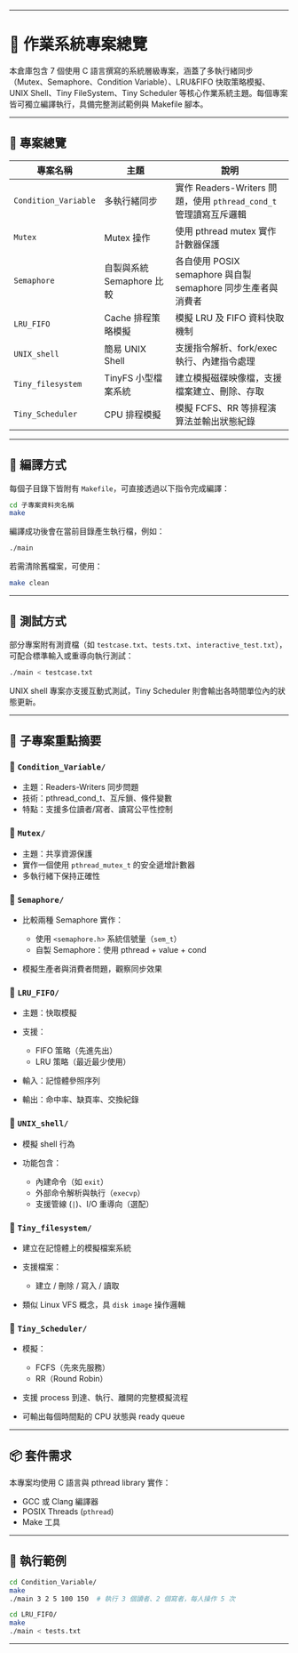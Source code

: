
---
# 🧠 作業系統專案總覽

本倉庫包含 7 個使用 C 語言撰寫的系統層級專案，涵蓋了多執行緒同步（Mutex、Semaphore、Condition Variable）、LRU\&FIFO 快取策略模擬、UNIX Shell、Tiny FileSystem、Tiny Scheduler 等核心作業系統主題。每個專案皆可獨立編譯執行，具備完整測試範例與 Makefile 腳本。

---

## 📁 專案總覽

| 專案名稱                 | 主題                 | 說明                                                 |
| -------------------- | ------------------ | -------------------------------------------------- |
| `Condition_Variable` | 多執行緒同步             | 實作 Readers-Writers 問題，使用 `pthread_cond_t` 管理讀寫互斥邏輯 |
| `Mutex`              | Mutex 操作           | 使用 pthread mutex 實作計數器保護                           |
| `Semaphore`          | 自製與系統 Semaphore 比較 | 各自使用 POSIX semaphore 與自製 semaphore 同步生產者與消費者       |
| `LRU_FIFO`           | Cache 排程策略模擬       | 模擬 LRU 及 FIFO 資料快取機制                               |
| `UNIX_shell`         | 簡易 UNIX Shell      | 支援指令解析、fork/exec 執行、內建指令處理                         |
| `Tiny_filesystem`    | TinyFS 小型檔案系統      | 建立模擬磁碟映像檔，支援檔案建立、刪除、存取                             |
| `Tiny_Scheduler`     | CPU 排程模擬           | 模擬 FCFS、RR 等排程演算法並輸出狀態紀錄                           |

---

## 🔧 編譯方式

每個子目錄下皆附有 `Makefile`，可直接透過以下指令完成編譯：

```bash
cd 子專案資料夾名稱
make
```

編譯成功後會在當前目錄產生執行檔，例如：

```bash
./main
```

若需清除舊檔案，可使用：

```bash
make clean
```

---

## 🧪 測試方式

部分專案附有測資檔（如 `testcase.txt`、`tests.txt`、`interactive_test.txt`），可配合標準輸入或重導向執行測試：

```bash
./main < testcase.txt
```

UNIX shell 專案亦支援互動式測試，Tiny Scheduler 則會輸出各時間單位內的狀態更新。

---

## 📌 子專案重點摘要

### 🔹 `Condition_Variable/`

* 主題：Readers-Writers 同步問題
* 技術：pthread\_cond\_t、互斥鎖、條件變數
* 特點：支援多位讀者/寫者、讀寫公平性控制

### 🔹 `Mutex/`

* 主題：共享資源保護
* 實作一個使用 `pthread_mutex_t` 的安全遞增計數器
* 多執行緒下保持正確性

### 🔹 `Semaphore/`

* 比較兩種 Semaphore 實作：

  * 使用 `<semaphore.h>` 系統信號量（`sem_t`）
  * 自製 Semaphore：使用 pthread + value + cond
* 模擬生產者與消費者問題，觀察同步效果

### 🔹 `LRU_FIFO/`

* 主題：快取模擬
* 支援：

  * FIFO 策略（先進先出）
  * LRU 策略（最近最少使用）
* 輸入：記憶體參照序列
* 輸出：命中率、缺頁率、交換紀錄

### 🔹 `UNIX_shell/`

* 模擬 shell 行為
* 功能包含：

  * 內建命令（如 `exit`）
  * 外部命令解析與執行（`execvp`）
  * 支援管線 (`|`)、I/O 重導向（選配）

### 🔹 `Tiny_filesystem/`

* 建立在記憶體上的模擬檔案系統
* 支援檔案：

  * 建立 / 刪除 / 寫入 / 讀取
* 類似 Linux VFS 概念，具 `disk image` 操作邏輯

### 🔹 `Tiny_Scheduler/`

* 模擬：

  * FCFS（先來先服務）
  * RR（Round Robin）
* 支援 process 到達、執行、離開的完整模擬流程
* 可輸出每個時間點的 CPU 狀態與 ready queue

---

## 📦 套件需求

本專案均使用 C 語言與 pthread library 實作：

* GCC 或 Clang 編譯器
* POSIX Threads (`pthread`)
* Make 工具

---

## 🚀 執行範例

```bash
cd Condition_Variable/
make
./main 3 2 5 100 150  # 執行 3 個讀者、2 個寫者，每人操作 5 次
```

```bash
cd LRU_FIFO/
make
./main < tests.txt
```

---

